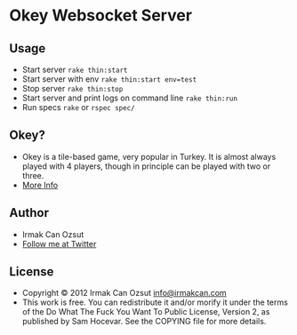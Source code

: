 # Okey Websocket Server

## Usage
  * Start server
`rake thin:start`
  * Start server with env
`rake thin:start env=test`
  * Stop server
`rake thin:stop`
  * Start server and print logs on command line
`rake thin:run`
  * Run specs
`rake` or `rspec spec/`

## Okey?
  * Okey is a tile-based game, very popular in Turkey. It is almost always played with 4 players, though in principle can be played with two or three.
  * [More Info](http://en.wikipedia.org/wiki/Okey)

## Author
 * Irmak Can Ozsut
 * [Follow me at Twitter](http://twitter.com/#!/irmakcanozsut)

## License

 * Copyright © 2012 Irmak Can Ozsut <info@irmakcan.com>
 * This work is free. You can redistribute it and/or morify it under the
terms of the Do What The Fuck You Want To Public License, Version 2,
as published by Sam Hocevar. See the COPYING file for more details.
